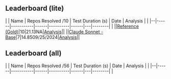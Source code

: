

## Leaderboard (lite)
|  | Name | Repos Resolved /10 | Test Duration (s) | Date | Analysis | |
|--|------|-----------|------|----------|------|---|--------| |
||[Reference (Gold)](commit-0.github.io)|10|21.13NA|[Analysis](analysis_reference)||
||[Claude Sonnet - Base](commit-0.github.io)|7|14.8509/25/2024|[Analysis](analysis_baseline)||

## Leaderboard (all)
|  | Name | Repos Resolved /56 | Test Duration (s) | Date | Analysis | |
|--|------|-----------|------|----------|------|---|--------| |